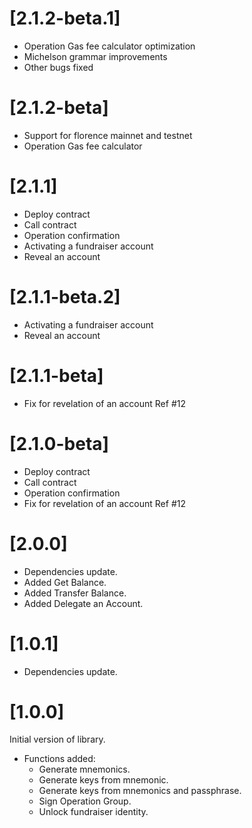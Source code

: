 # [2.1.2-beta.1]

* Operation Gas fee calculator optimization
* Michelson grammar improvements
* Other bugs fixed

# [2.1.2-beta]

* Support for florence mainnet and testnet
* Operation Gas fee calculator

# [2.1.1]

* Deploy contract
* Call contract
* Operation confirmation
* Activating a fundraiser account 
* Reveal an account

# [2.1.1-beta.2]

* Activating a fundraiser account 
* Reveal an account

# [2.1.1-beta]

* Fix for revelation of an account Ref #12

# [2.1.0-beta]

* Deploy contract
* Call contract
* Operation confirmation
* Fix for revelation of an account Ref #12

# [2.0.0]

* Dependencies update.
* Added Get Balance.
* Added Transfer Balance.
* Added Delegate an Account.

# [1.0.1]

* Dependencies update.

# [1.0.0]

Initial version of library.

* Functions added:
  * Generate mnemonics.
  * Generate keys from mnemonic.
  * Generate keys from mnemonics and passphrase.
  * Sign Operation Group.
  * Unlock fundraiser identity.